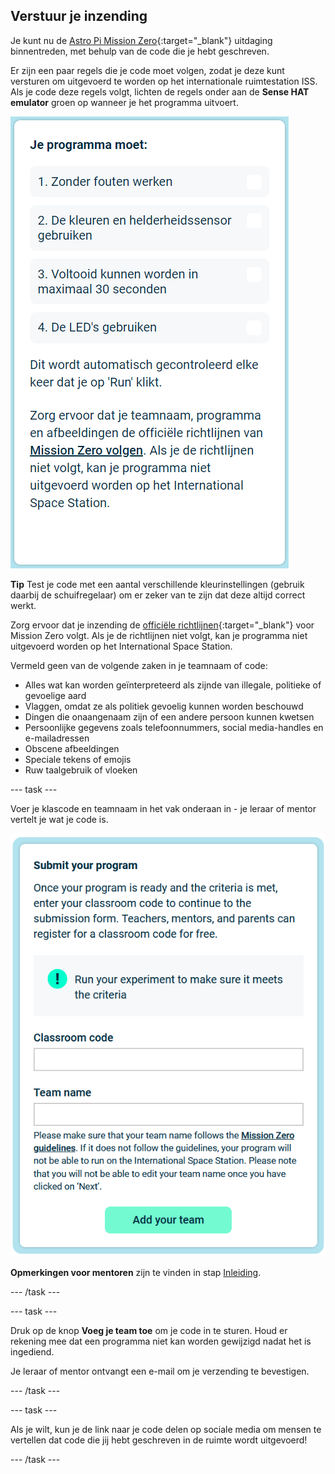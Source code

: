 ## Verstuur je inzending

Je kunt nu de [Astro Pi Mission Zero](https://astro-pi.org/nl/mission-zero){:target="_blank"} uitdaging binnentreden, met behulp van de code die je hebt geschreven.

Er zijn een paar regels die je code moet volgen, zodat je deze kunt versturen om uitgevoerd te worden op het internationale ruimtestation ISS. Als je code deze regels volgt, lichten de regels onder aan de **Sense HAT emulator** groen op wanneer je het programma uitvoert.

![De Mission Zero-pagina met de criteriacontroles voor deelname.](images/rules.png)

**Tip** Test je code met een aantal verschillende kleurinstellingen (gebruik daarbij de schuifregelaar) om er zeker van te zijn dat deze altijd correct werkt.

Zorg ervoor dat je inzending de [officiële richtlijnen](https://astro-pi.org/nl/mission-zero/guidelines){:target="_blank"} voor Mission Zero volgt. Als je de richtlijnen niet volgt, kan je programma niet uitgevoerd worden op het International Space Station.

Vermeld geen van de volgende zaken in je teamnaam of code:

+ Alles wat kan worden geïnterpreteerd als zijnde van illegale, politieke of gevoelige aard
+ Vlaggen, omdat ze als politiek gevoelig kunnen worden beschouwd
+ Dingen die onaangenaam zijn of een andere persoon kunnen kwetsen
+ Persoonlijke gegevens zoals telefoonnummers, social media-handles en e-mailadressen
+ Obscene afbeeldingen
+ Speciale tekens of emojis
+ Ruw taalgebruik of vloeken

--- task ---

Voer je klascode en teamnaam in het vak onderaan in - je leraar of mentor vertelt je wat je code is.

![Inzendingsformulier voor klascode en teamnaam](images/submission.png)

**Opmerkingen voor mentoren** zijn te vinden in stap [Inleiding](https://projects.raspberrypi.org/nl-NL/projects/astro-pi-mission-zero/0).

--- /task ---

--- task ---

Druk op de knop **Voeg je team toe** om je code in te sturen. Houd er rekening mee dat een programma niet kan worden gewijzigd nadat het is ingediend.

Je leraar of mentor ontvangt een e-mail om je verzending te bevestigen.

--- /task ---

--- task ---

Als je wilt, kun je de link naar je code delen op sociale media om mensen te vertellen dat code die jij hebt geschreven in de ruimte wordt uitgevoerd!

--- /task ---
